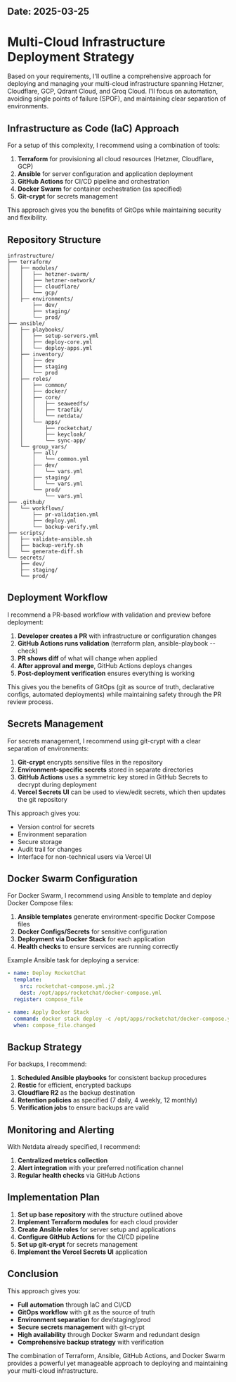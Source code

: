 Date: 2025-03-25
---
# Multi-Cloud Infrastructure Deployment Strategy

Based on your requirements, I'll outline a comprehensive approach for deploying and managing your multi-cloud infrastructure spanning Hetzner, Cloudflare, GCP, Qdrant Cloud, and Groq Cloud. I'll focus on automation, avoiding single points of failure (SPOF), and maintaining clear separation of environments.

## Infrastructure as Code (IaC) Approach

For a setup of this complexity, I recommend using a combination of tools:

1. **Terraform** for provisioning all cloud resources (Hetzner, Cloudflare, GCP)
2. **Ansible** for server configuration and application deployment
3. **GitHub Actions** for CI/CD pipeline and orchestration
4. **Docker Swarm** for container orchestration (as specified)
5. **Git-crypt** for secrets management

This approach gives you the benefits of GitOps while maintaining security and flexibility.

## Repository Structure

```
infrastructure/
├── terraform/
│   ├── modules/
│   │   ├── hetzner-swarm/
│   │   ├── hetzner-network/
│   │   ├── cloudflare/
│   │   └── gcp/
│   ├── environments/
│       ├── dev/
│       ├── staging/
│       └── prod/
├── ansible/
│   ├── playbooks/
│   │   ├── setup-servers.yml
│   │   ├── deploy-core.yml
│   │   └── deploy-apps.yml
│   ├── inventory/
│   │   ├── dev
│   │   ├── staging
│   │   └── prod
│   ├── roles/
│   │   ├── common/
│   │   ├── docker/
│   │   ├── core/
│   │   │   ├── seaweedfs/
│   │   │   ├── traefik/
│   │   │   └── netdata/
│   │   └── apps/
│   │       ├── rocketchat/
│   │       ├── keycloak/
│   │       └── sync-app/
│   └── group_vars/
│       ├── all/
│       │   └── common.yml
│       ├── dev/
│       │   └── vars.yml
│       ├── staging/
│       │   └── vars.yml
│       └── prod/
│           └── vars.yml
├── .github/
│   └── workflows/
│       ├── pr-validation.yml
│       ├── deploy.yml
│       └── backup-verify.yml
├── scripts/
│   ├── validate-ansible.sh
│   ├── backup-verify.sh
│   └── generate-diff.sh
└── secrets/
    ├── dev/
    ├── staging/
    └── prod/
```

## Deployment Workflow

I recommend a PR-based workflow with validation and preview before deployment:

1. **Developer creates a PR** with infrastructure or configuration changes
2. **GitHub Actions runs validation** (terraform plan, ansible-playbook --check)
3. **PR shows diff** of what will change when applied
4. **After approval and merge**, GitHub Actions deploys changes
5. **Post-deployment verification** ensures everything is working

This gives you the benefits of GitOps (git as source of truth, declarative configs, automated deployments) while maintaining safety through the PR review process.

## Secrets Management

For secrets management, I recommend using git-crypt with a clear separation of environments:

1. **Git-crypt** encrypts sensitive files in the repository
2. **Environment-specific secrets** stored in separate directories
3. **GitHub Actions** uses a symmetric key stored in GitHub Secrets to decrypt during deployment
4. **Vercel Secrets UI** can be used to view/edit secrets, which then updates the git repository

This approach gives you:
- Version control for secrets
- Environment separation
- Secure storage
- Audit trail for changes
- Interface for non-technical users via Vercel UI

## Docker Swarm Configuration

For Docker Swarm, I recommend using Ansible to template and deploy Docker Compose files:

1. **Ansible templates** generate environment-specific Docker Compose files
2. **Docker Configs/Secrets** for sensitive configuration
3. **Deployment via Docker Stack** for each application
4. **Health checks** to ensure services are running correctly

Example Ansible task for deploying a service:

```yaml
- name: Deploy RocketChat
  template:
    src: rocketchat-compose.yml.j2
    dest: /opt/apps/rocketchat/docker-compose.yml
  register: compose_file

- name: Apply Docker Stack
  command: docker stack deploy -c /opt/apps/rocketchat/docker-compose.yml rocketchat
  when: compose_file.changed
```

## Backup Strategy

For backups, I recommend:

1. **Scheduled Ansible playbooks** for consistent backup procedures
2. **Restic** for efficient, encrypted backups
3. **Cloudflare R2** as the backup destination
4. **Retention policies** as specified (7 daily, 4 weekly, 12 monthly)
5. **Verification jobs** to ensure backups are valid

## Monitoring and Alerting

With Netdata already specified, I recommend:

1. **Centralized metrics collection**
2. **Alert integration** with your preferred notification channel
3. **Regular health checks** via GitHub Actions

## Implementation Plan

1. **Set up base repository** with the structure outlined above
2. **Implement Terraform modules** for each cloud provider
3. **Create Ansible roles** for server setup and applications
4. **Configure GitHub Actions** for the CI/CD pipeline
5. **Set up git-crypt** for secrets management
6. **Implement the Vercel Secrets UI** application

## Conclusion

This approach gives you:
- **Full automation** through IaC and CI/CD
- **GitOps workflow** with git as the source of truth
- **Environment separation** for dev/staging/prod
- **Secure secrets management** with git-crypt
- **High availability** through Docker Swarm and redundant design
- **Comprehensive backup strategy** with verification

The combination of Terraform, Ansible, GitHub Actions, and Docker Swarm provides a powerful yet manageable approach to deploying and maintaining your multi-cloud infrastructure.